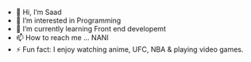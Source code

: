 - 👋 Hi, I’m Saad
- 👀 I’m interested in Programming
- 🌱 I’m currently learning Front end developemt
- 📫 How to reach me ... NANI
- ⚡ Fun fact: I enjoy watching anime, UFC, NBA & playing video games.

<!---
SaadDuale/SaadDuale is a ✨ special ✨ repository because its `README.md` (this file) appears on your GitHub profile.
You can click the Preview link to take a look at your changes.
--->
